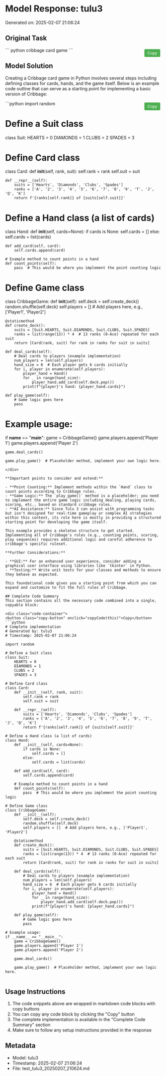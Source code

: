 # Model Response: tulu3
Generated on: 2025-02-07 21:06:24


<style>
.copy-button {
    position: absolute;
    top: 5px;
    right: 5px;
    padding: 5px 10px;
    background-color: #4CAF50;
    color: white;
    border: none;
    border-radius: 3px;
    cursor: pointer;
    z-index: 1;
}
.code-container {
    position: relative;
    margin: 10px 0;
}
.copy-button:hover {
    background-color: #45a049;
}
.copy-button:active {
    background-color: #3d8b40;
}
</style>

<script>
function copyCode(buttonElement) {
    const codeBlock = buttonElement.parentElement.querySelector('code');
    const range = document.createRange();
    range.selectNode(codeBlock);
    window.getSelection().removeAllRanges();
    window.getSelection().addRange(range);
    try {
        document.execCommand('copy');
        buttonElement.textContent = 'Copied!';
        setTimeout(() => {
            buttonElement.textContent = 'Copy';
        }, 2000);
    } catch(e) {
        console.error('Failed to copy text:', e);
        buttonElement.textContent = 'Failed to copy';
    }
    window.getSelection().removeAllRanges();
}
</script>


## Original Task
<div class="code-container">
<button class="copy-button" onclick="copyCode(this)">Copy</button>
```
python cribbage card game
```
</div>

## Model Solution
Creating a Cribbage card game in Python involves several steps including defining classes for cards, hands, and the game itself. Below is an example code outline that can serve as a starting point for implementing a basic version of Cribbage:

<div class="code-container">
<button class="copy-button" onclick="copyCode(this)">Copy</button>
```python
import random

# Define a Suit class
class Suit:
    HEARTS = 0
    DIAMONDS = 1
    CLUBS = 2
    SPADES = 3

# Define Card class
class Card:
    def __init__(self, rank, suit):
        self.rank = rank
        self.suit = suit

    def __repr__(self):
        suits = ['Hearts', 'Diamonds', 'Clubs', 'Spades']
        ranks = ['A', '2', '3', '4', '5', '6', '7', '8', '9', 'T', 'J', 'Q', 'K']
        return f'{ranks[self.rank]} of {suits[self.suit]}'

# Define a Hand class (a list of cards)
class Hand:
    def __init__(self, cards=None):
        if cards is None:
            self.cards = []
        else:
            self.cards = list(cards)

    def add_card(self, card):
        self.cards.append(card)

    # Example method to count points in a hand
    def count_points(self):
        pass  # This would be where you implement the point counting logic

# Define Game class
class CribbageGame:
    def __init__(self):
        self.deck = self.create_deck()
        random.shuffle(self.deck)
        self.players = []  # Add players here, e.g., ['Player1', 'Player2']

    @staticmethod
    def create_deck():
        suits = [Suit.HEARTS, Suit.DIAMONDS, Suit.CLUBS, Suit.SPADES]
        ranks = list(range(13)) * 4  # 13 ranks (0-Ace) repeated for each suit
        return [Card(rank, suit) for rank in ranks for suit in suits]

    def deal_cards(self):
        # Deal cards to players (example implementation)
        num_players = len(self.players)
        hand_size = 6  # Each player gets 6 cards initially
        for i, player in enumerate(self.players):
            player_hand = Hand()
            for _ in range(hand_size):
                player_hand.add_card(self.deck.pop())
            print(f"{player}'s hand: {player_hand.cards}")

    def play_game(self):
        # Game logic goes here
        pass

# Example usage:
if __name__ == "__main__":
    game = CribbageGame()
    game.players.append('Player 1')
    game.players.append('Player 2')

    game.deal_cards()

    game.play_game()  # Placeholder method, implement your own logic here.

```
</div>

**Important points to consider and extend:**

- **Point Counting:** Implement methods within the `Hand` class to count points according to Cribbage rules.
- **Game Logic:** The `play_game()` method is a placeholder; you need to implement the entire game logic including dealing, playing cards, scoring, etc., based on standard cribbage rules.
- **AI Assistance:** Since Tulu 3 can assist with programming tasks but isn't designed for real-time gameplay or complex AI strategies within this context, its role here is mostly in providing a structured starting point for developing the game itself.

This example provides a skeleton structure to get started. Implementing all of Cribbage's rules (e.g., counting points, scoring, play sequences) requires additional logic and careful adherence to cribbage's specific ruleset. 

**Further Considerations:**

- **GUI:** For an enhanced user experience, consider adding a graphical user interface using libraries like `tkinter` in Python.
- **Testing:** Write unit tests for your classes and methods to ensure they behave as expected.

This foundational code gives you a starting point from which you can expand and customize to fit the full rules of Cribbage.

## Complete Code Summary
This section contains all the necessary code combined into a single, copyable block:

<div class="code-container">
<button class="copy-button" onclick="copyCode(this)">Copy</button>
```python
# Complete implementation
# Generated by: tulu3
# Timestamp: 2025-02-07 21:06:24

import random

# Define a Suit class
class Suit:
    HEARTS = 0
    DIAMONDS = 1
    CLUBS = 2
    SPADES = 3

# Define Card class
class Card:
    def __init__(self, rank, suit):
        self.rank = rank
        self.suit = suit

    def __repr__(self):
        suits = ['Hearts', 'Diamonds', 'Clubs', 'Spades']
        ranks = ['A', '2', '3', '4', '5', '6', '7', '8', '9', 'T', 'J', 'Q', 'K']
        return f'{ranks[self.rank]} of {suits[self.suit]}'

# Define a Hand class (a list of cards)
class Hand:
    def __init__(self, cards=None):
        if cards is None:
            self.cards = []
        else:
            self.cards = list(cards)

    def add_card(self, card):
        self.cards.append(card)

    # Example method to count points in a hand
    def count_points(self):
        pass  # This would be where you implement the point counting logic

# Define Game class
class CribbageGame:
    def __init__(self):
        self.deck = self.create_deck()
        random.shuffle(self.deck)
        self.players = []  # Add players here, e.g., ['Player1', 'Player2']

    @staticmethod
    def create_deck():
        suits = [Suit.HEARTS, Suit.DIAMONDS, Suit.CLUBS, Suit.SPADES]
        ranks = list(range(13)) * 4  # 13 ranks (0-Ace) repeated for each suit
        return [Card(rank, suit) for rank in ranks for suit in suits]

    def deal_cards(self):
        # Deal cards to players (example implementation)
        num_players = len(self.players)
        hand_size = 6  # Each player gets 6 cards initially
        for i, player in enumerate(self.players):
            player_hand = Hand()
            for _ in range(hand_size):
                player_hand.add_card(self.deck.pop())
            print(f"{player}'s hand: {player_hand.cards}")

    def play_game(self):
        # Game logic goes here
        pass

# Example usage:
if __name__ == "__main__":
    game = CribbageGame()
    game.players.append('Player 1')
    game.players.append('Player 2')

    game.deal_cards()

    game.play_game()  # Placeholder method, implement your own logic here.


```
</div>

## Usage Instructions
1. The code snippets above are wrapped in markdown code blocks with copy buttons
2. You can copy any code block by clicking the "Copy" button
3. The complete implementation is available in the "Complete Code Summary" section
4. Make sure to follow any setup instructions provided in the response

## Metadata
- Model: tulu3
- Timestamp: 2025-02-07 21:06:24
- File: test_tulu3_20250207_210624.md
